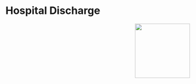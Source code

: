 # Hospital Discharge 
<img src=![image](https://user-images.githubusercontent.com/108637339/186891065-f2bd0ab9-b3cd-4fbf-a5f6-7d6ce3639e2a.png)
 align="right" height="150" /></a>
